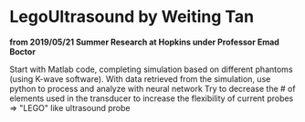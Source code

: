 # LegoUltrasound by Weiting Tan 
**from 2019/05/21
Summer Research at Hopkins under Professor Emad Boctor**

Start with Matlab code, completing simulation based on different phantoms (using K-wave software).
With data retrieved from the simulation, use python to process and analyze with neural network
Try to decrease the # of elements used in the transducer to increase the flexibility of current probes => "LEGO" like ultrasound probe
